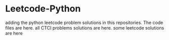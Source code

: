 # Leetcode-Python
adding the python leetcode problem solutions in this repositories. 
The code files are here.
all CTCI problems solutions are here.
some leetcode solutions are here










































































































































































































































































